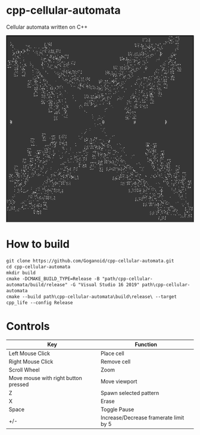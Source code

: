 # cpp-cellular-automata
Cellular automata written on C++

![Image](https://github.com/Goganoid/cpp-cellular-automata/blob/master/Preview.png?raw=true)

# How to build
```shell
git clone https://github.com/Goganoid/cpp-cellular-automata.git
cd cpp-cellular-automata
mkdir build
cmake -DCMAKE_BUILD_TYPE=Release -B "path/cpp-cellular-automata/build/release" -G "Visual Studio 16 2019" path\cpp-cellular-automata
cmake --build path\cpp-cellular-automata\build\release\ --target cpp_life --config Release
```
# Controls
| Key                                  | Function
|--------------------------------------|------------------------
| Left Mouse Click                     | Place cell             
| Right Mouse Click                    | Remove cell            
| Scroll Wheel                         | Zoom                   
| Move mouse with right button pressed | Move viewport          
| Z                                    | Spawn selected pattern 
| X                                    | Erase                  
| Space                                | Toggle Pause           
| +/-				       | Increase/Decrease framerate limit by 5




